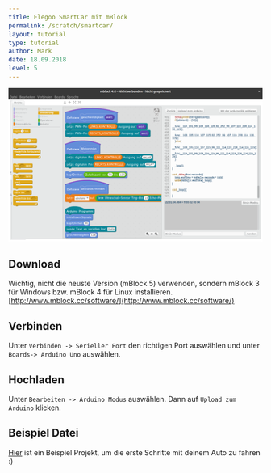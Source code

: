 ```yaml
---
title: Elegoo SmartCar mit mBlock
permalink: /scratch/smartcar/
layout: tutorial
type: tutorial
author: Mark
date: 18.09.2018
level: 5
---
```


![Arduino mit mBlock programmieren](mblock.png)

## Download

Wichtig, nicht die neuste Version (mBlock 5) verwenden, sondern mBlock 3 für Windows bzw. mBlock 4 für Linux installieren.
[http://www.mblock.cc/software/](http://www.mblock.cc/software/)

## Verbinden

Unter `Verbinden -> Serieller Port` den richtigen Port auswählen und unter `Boards-> Arduino Uno` auswählen.

## Hochladen

Unter `Bearbeiten -> Arduino Modus` auswählen. Dann auf `Upload zum Arduino` klicken.

## Beispiel Datei

[Hier](smart_car.sb2) ist ein Beispiel Projekt, um die erste Schritte mit deinem Auto zu fahren :)